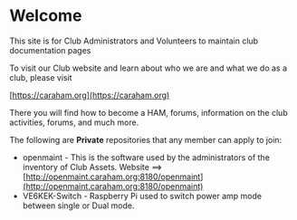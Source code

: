 # Welcome
This site is for Club Administrators and Volunteers to maintain club documentation pages

To visit our Club website and learn about who we are and what we do as a club, please visit 

[https://caraham.org](https://caraham.org)

There you will find how to become a HAM, forums, information on the club activities, forums, and much more. 

The following are **Private** repositories that any member can apply to join:
- openmaint - This is the software used by the administrators of the inventory of Club Assets.
  Website ==> [http://openmaint.caraham.org:8180/openmaint](http://openmaint.caraham.org:8180/openmaint)
- VE6KEK-Switch - Raspberry Pi used to switch power amp mode between single or Dual mode.
